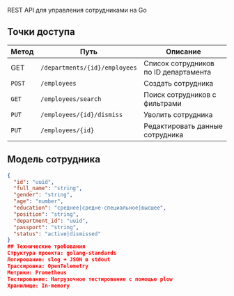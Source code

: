 REST API для управления сотрудниками на Go

## Точки доступа

| Метод | Путь | Описание |
|-------|------|-----------|
| GET | `/departments/{id}/employees` | Список сотрудников по ID департамента |
| `POST` | `/employees` | Создать сотрудника |
| `GET` | `/employees/search` | Поиск сотрудников с фильтрами |
| `PUT` | `/employees/{id}/dismiss` | Уволить сотрудника |
| `PUT` | `/employees/{id}` | Редактировать данные сотрудника |

## Модель сотрудника
```json
{
  "id": "uuid",
  "full_name": "string",
  "gender": "string",
  "age": "number",
  "education": "среднее|средне-специальное|высшее",
  "position": "string",
  "department_id": "uuid",
  "passport": "string",
  "status": "active|dismissed"
}
## Технические требования
Структура проекта: golang-standards
Логирование: slog + JSON в stdout
Трассировка: OpenTelemetry
Метрики: Prometheus
Тестирование: Нагрузочное тестирование с помощью plow
Хранилище: In-memory
```
